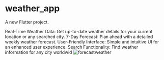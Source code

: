# weather_app

A new Flutter project.

Real-Time Weather Data: Get up-to-date weather details for your current location or any searched city.
7-Day Forecast: Plan ahead with a detailed weekly weather forecast.
User-Friendly Interface: Simple and intuitive UI for an enhanced user experience.
Search Functionality: Find weather information for any city worldwid
![forecastweather](https://github.com/user-attachments/assets/1c2b4f5c-7259-409f-b865-665072d6551a)
